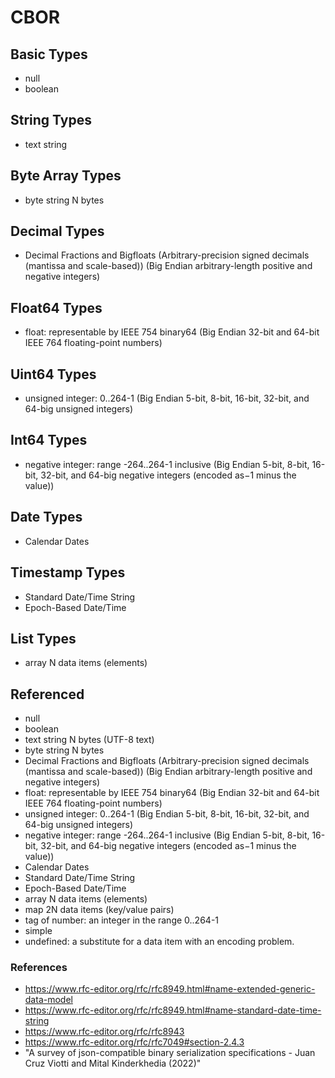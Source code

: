 # CBOR

## Basic Types

* null
* boolean

## String Types

* text string

## Byte Array Types

* byte string	N bytes

## Decimal Types

* Decimal Fractions and Bigfloats (Arbitrary-precision signed decimals (mantissa and scale-based)) (Big Endian arbitrary-length positive and negative integers)

## Float64 Types

* float: representable by IEEE 754 binary64 (Big Endian 32-bit and 64-bit IEEE 764 floating-point numbers)

## Uint64 Types

* unsigned integer: 0..264-1 (Big Endian 5-bit, 8-bit, 16-bit, 32-bit, and 64-big unsigned integers)

## Int64 Types

* negative integer: range -264..264-1 inclusive (Big Endian 5-bit, 8-bit, 16-bit, 32-bit, and 64-big negative integers (encoded as−1 minus the value))

## Date Types

* Calendar Dates

## Timestamp Types

* Standard Date/Time String
* Epoch-Based Date/Time

## List Types

* array	N data items (elements)

## Referenced

* null
* boolean
* text string	N bytes (UTF-8 text)
* byte string	N bytes
* Decimal Fractions and Bigfloats (Arbitrary-precision signed decimals (mantissa and scale-based)) (Big Endian arbitrary-length positive and negative integers)
* float: representable by IEEE 754 binary64 (Big Endian 32-bit and 64-bit IEEE 764 floating-point numbers)
* unsigned integer: 0..264-1 (Big Endian 5-bit, 8-bit, 16-bit, 32-bit, and 64-big unsigned integers)
* negative integer: range -264..264-1 inclusive (Big Endian 5-bit, 8-bit, 16-bit, 32-bit, and 64-big negative integers (encoded as−1 minus the value))
* Calendar Dates
* Standard Date/Time String
* Epoch-Based Date/Time
* array	N data items (elements)
* map	2N data items (key/value pairs)
* tag of number: an integer in the range 0..264-1
* simple
* undefined: a substitute for a data item with an encoding problem.

### References

* https://www.rfc-editor.org/rfc/rfc8949.html#name-extended-generic-data-model
* https://www.rfc-editor.org/rfc/rfc8949.html#name-standard-date-time-string
* https://www.rfc-editor.org/rfc/rfc8943
* https://www.rfc-editor.org/rfc/rfc7049#section-2.4.3
* "A survey of json-compatible binary serialization specifications - Juan Cruz Viotti and Mital Kinderkhedia (2022)"